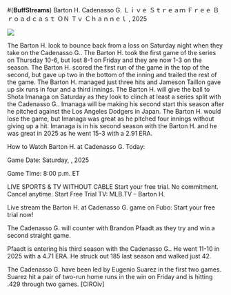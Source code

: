 #(𝐁𝐮𝐟𝐟𝐒𝐭𝐫𝐞𝐚𝐦𝐬) Barton H. Cadenasso G. Ｌｉｖｅ Ｓｔｒｅａｍ Ｆｒｅｅ Ｂｒｏａｄｃａｓｔ ＯＮ Ｔｖ Ｃｈａｎｎｅｌ , 2025  
  
  
[![](https://i.imgur.com/qSNzIqt.png)](https://movie.rssnews.media/JASqWsZpi.php)  
  
The Barton H. look to bounce back from a loss on Saturday night when they take on the Cadenasso G.. The Barton H. took the first game of the series on Thursday 10-6, but lost 8-1 on Friday and they are now 1-3 on the season. The Barton H. scored the first run of the game in the top of the second, but gave up two in the bottom of the inning and trailed the rest of the game. The Barton H. managed just three hits and Jameson Taillon gave up six runs in four and a third innings. The Barton H. will give the ball to Shota Imanaga on Saturday as they look to clinch at least a series split with the Cadenasso G.. Imanaga will be making his second start this season after he pitched against the Los Angeles Dodgers in Japan. The Barton H. would lose the game, but Imanaga was great as he pitched four innings without giving up a hit. Imanaga is in his second season with the Barton H. and he was great in 2025 as he went 15-3 with a 2.91 ERA.

How to Watch Barton H. at Cadenasso G. Today:

Game Date: Saturday, , 2025

Game Time: 8:00 p.m. ET

LIVE SPORTS & TV WITHOUT CABLE
Start your free trial. No commitment. Cancel anytime.
Start Free Trial
TV: MLB.TV – Barton H.

Live stream the Barton H. at Cadenasso G. game on Fubo: Start your free trial now!

The Cadenasso G. will counter with Brandon Pfaadt as they try and win a second straight game.

Pfaadt is entering his third season with the Cadenasso G.. He went 11-10 in 2025 with a 4.71 ERA. He struck out 185 last season and walked just 42.

The Cadenasso G. have been led by Eugenio Suarez in the first two games. Suarez hit a pair of two-run home runs in the win on Friday and is hitting .429 through two games. [CIROiv]